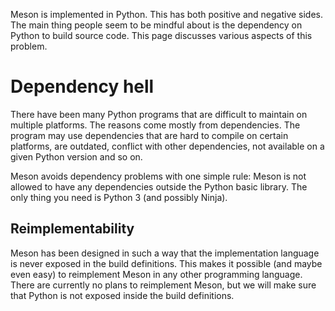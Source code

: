 Meson is implemented in Python. This has both positive and negative sides. The main thing people seem to be mindful about is the dependency on Python to build source code. This page discusses various aspects of this problem.

# Dependency hell

There have been many Python programs that are difficult to maintain on multiple platforms. The reasons come mostly from dependencies. The program may use dependencies that are hard to compile on certain platforms, are outdated, conflict with other dependencies, not available on a given Python version and so on.

Meson avoids dependency problems with one simple rule: Meson is not allowed to have any dependencies outside the Python basic library. The only thing you need is Python 3 (and possibly Ninja).

## Reimplementability

Meson has been designed in such a way that the implementation language is never exposed in the build definitions. This makes it possible (and maybe even easy) to reimplement Meson in any other programming language. There are currently no plans to reimplement Meson, but we will make sure that Python is not exposed inside the build definitions.